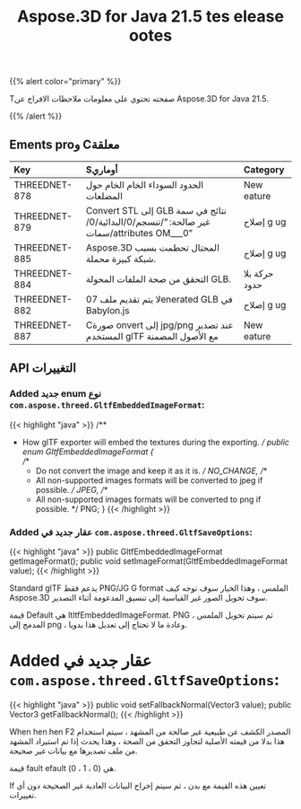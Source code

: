 ﻿---
title: Aspose.3D for Java 21.5 tes elease ootes
type: docs
weight: 8
url: /ar/java/aspose-3d-for-java-21-5-release-notes/
---
{{% alert color="primary" %}}

Tصفحته تحتوي على معلومات ملاحظات الافراج عن Aspose.3D for Java 21.5.

{{% /alert %}}
## **Ements proو Cمعلقة**
|**Key**|**Sأوماري**|**Category**|
|:- |:- |:- |
|THREEDNET-878 |الحدود السوداء الخام الخام حول المضلعات|New eature|
|THREEDNET-879 |Convert STL إلى GLB نتائج في سمة غير صالحة: “/تنسجم/0/البدائية/0/سمات/attributes OM___0”|إصلاح g ug|
|THREEDNET-885 |Aspose.3D المحتال تحطمت بسبب شبكة كبيرة محملة.|إصلاح g ug|
|THREEDNET-884 |التحقق من صحة الملفات المحولة GLB.|حركة بلا حدود|
|THREEDNET-882 |لا يتم تقديم ملف 07enerated GLB في Babylon.js|إصلاح g ug|
|THREEDNET-887 |Cصورة onvert إلى jpg/png عند تصدير المستخدم glTF مع الأصول المضمنة|New eature|

## API التغييرات ##


### Added جديد enum نوع `com.aspose.threed.GltfEmbeddedImageFormat`: ###

{{< highlight "java" >}}
/**
 * How glTF exporter will embed the textures during the exporting.
 */
public enum GltfEmbeddedImageFormat
{    
    /**
     * Do not convert the image and keep it as it is.
     */
    NO_CHANGE,
    /**
     * All non-supported images formats will be converted to jpeg if possible.
     */
    JPEG,
    /**
     * All non-supported images formats will be converted to png if possible.
     */
    PNG;
}
{{< /highlight >}}

### Added عقار جديد في `com.aspose.threed.GltfSaveOptions`:

{{< highlight "java" >}}
    public GltfEmbeddedImageFormat getImageFormat();
    public void setImageFormat(GltfEmbeddedImageFormat value);
{{< /highlight >}}


Standard glTF يدعم فقط PNG/JG G format الملمس ، وهذا الخيار سوف توجه كيف Aspose.3D سوف تحويل الصور غير القياسية إلى تنسيق المدعومة أثناء التصدير.

قيمة Default هي ltltfEmbeddedImageFormat. PNG ، ثم سيتم تحويل الملمس المدمج إلى png ، وعادة ما لا تحتاج إلى تعديل هذا يدويا.


# Added عقار جديد في `com.aspose.threed.GltfSaveOptions`:

{{< highlight "java" >}}
    public void setFallbackNormal(Vector3 value);
    public Vector3 getFallbackNormal();
{{< /highlight >}}

When hen hen F2 المصدر الكشف عن طبيعية غير صالحة من المشهد ، سيتم استخدام هذا بدلا من قيمته الأصلية لتجاوز التحقق من الصحة ، وهذا يحدث إذا تم استيراد المشهد من ملف تصديرها مع بيانات غير صحيحة.

قيمة fault efault هي (0 ، 1 ، 0).

If تعيين هذه القيمة مع بدن ، ثم سيتم إخراج البيانات العادية غير الصحيحة دون أي تغييرات.

